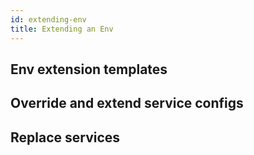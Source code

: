 ```yaml
---
id: extending-env
title: Extending an Env
---
```


## Env extension templates

## Override and extend service configs

## Replace services
